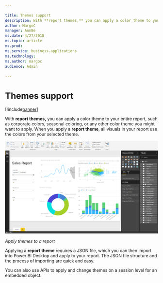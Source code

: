 ```yaml
---

title: Themes support
description: With **report themes,** you can apply a color theme to your entire report, such as corporate colors, seasonal coloring, or any other color theme you might want to apply.
author: MargoC
manager: AnnBe
ms.date: 4/27/2018
ms.topic: article
ms.prod: 
ms.service: business-applications
ms.technology: 
ms.author: margoc
audience: Admin

---
```

#  Themes support 




[!include[banner](../../../includes/banner.md)]

With **report themes,** you can apply a color theme to your entire report, such
as corporate colors, seasonal coloring, or any other color theme you might want
to apply. When you apply a **report theme**, all visuals in your report use the
colors from your selected theme.

![A screenshot of how to apply themes to a report](media/themes-support-1.png "A screenshot of how to apply themes to a report")
<!-- picture -->


*Apply themes to a report*

Applying a **report theme** requires a JSON file, which you can then import into
Power BI Desktop and apply to your report. The JSON file structure and the
process of importing are quick and easy.

You can also use APIs to apply and change themes on a session level for an
embedded object.

